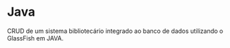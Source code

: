 # Java
CRUD de um sistema bibliotecário integrado ao banco de dados utilizando o GlassFish em JAVA.
